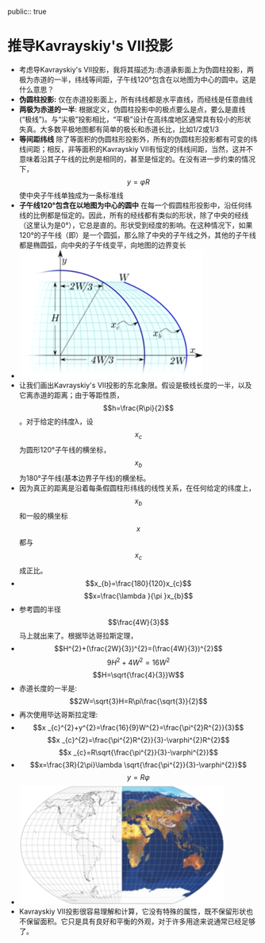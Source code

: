 public:: true

# 推导Kavrayskiy's VII投影
- 考虑导Kavrayskiy's VII投影，我将其描述为:赤道承影面上为伪圆柱投影，两极为赤道的一半，纬线等间距，子午线120°包含在以地图为中心的圆中。这是什么意思？
- **伪圆柱投影:**
      仅在赤道投影面上，所有纬线都是水平直线，而经线是任意曲线
- **两极为赤道的一半**:
  根据定义，伪圆柱投影中的极点要么是点，要么是直线(“极线”)。与“尖极”投影相比，“平极”设计在高纬度地区通常具有较小的形状失真。大多数平极地图都有简单的极长和赤道长比，比如1/2或1/3
- **等间距纬线**
  除了等面积的伪圆柱形投影外，所有的伪圆柱形投影都有可变的纬线间距；相反，非等面积的Kavrayskiy VII有恒定的纬线间距，当然，这并不意味着沿其子午线的比例是相同的，甚至是恒定的。在没有进一步约束的情况下，$$y=\varphi R$$使中央子午线单独成为一条标准线
- **子午线120°包含在以地图为中心的圆中**
  在每一个假圆柱形投影中，沿任何纬线的比例都是恒定的。因此，所有的经线都有类似的形状，除了中央的经线（这里认为是0°），它总是直的。形状受到经度的影响。在这种情况下，如果120°的子午线（即）是一个圆弧，那么除了中央的子午线之外，其他的子午线都是椭圆弧，向中央的子午线变平，向地图的边界变长
- ![image.png](../assets/image_1623491472605_0.png)
- 让我们画出Kavrayskiy's VII投影的东北象限。假设是极线长度的一半，以及它离赤道的距离；由于等距性质，$$h=\frac{R\pi}{2}$$。对于给定的纬度λ，设 $$x _{c}$$为圆形120°子午线的横坐标，$$x _{b}$$为180°子午线(基本边界子午线)的横坐标。
- 因为真正的距离是沿着每条假圆柱形纬线的线性关系，在任何给定的纬度上，$$x _{b}$$和一般的横坐标$$x$$都与$$x _{c}$$成正比。
-
  $$x_{b}=\frac{180}{120}x_{c}$$
  $$x=\frac{\lambda }{\pi }x_{b}$$
- 参考圆的半径$$\frac{4W}{3}$$马上就出来了。根据毕达哥拉斯定理，
-
  $$H^{2}+(\frac{2W}{3})^{2}=(\frac{4W}{3})^{2}$$
  $$9H^{2}+4W^{2}=16W^{2}$$
  $$H=\sqrt{\frac{4}{3}}W$$
- 赤道长度的一半是:
  $$2W=\sqrt{3}H=R\pi\frac{\sqrt{3}}{2}$$
- 再次使用毕达哥斯拉定理:
-
  $$x _{c}^{2}+y^{2}=\frac{16}{9}W^{2}=\frac{\pi^{2}R^{2}}{3}$$
  $$x _{c}^{2}=\frac{\pi^{2}R^{2}}{3}-\varphi^{2}R^{2}$$
  $$x _{c}=R\sqrt{\frac{\pi^{2}}{3}-\varphi^{2}}$$
-
  $$x=\frac{3R}{2\pi}\lambda \sqrt{\frac{\pi^{2}}{3}-\varphi^{2}}$$
  $$y=R\varphi$$
- ![image.png](../assets/image_1623493188016_0.png)
- Kavrayskiy Ⅶ投影很容易理解和计算，它没有特殊的属性，既不保留形状也不保留面积。它只是具有良好和平衡的外观，对于许多用途来说通常已经足够了。